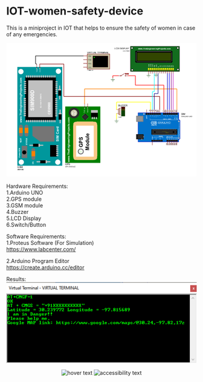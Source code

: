 # IOT-women-safety-device

This is a miniproject in IOT that helps to ensure the safety of women in case of any emergencies.

![Schematic Diagram](wsd.png)

Hardware Requirements:<br />
1.Arduino UNO<br />
2.GPS module<br />
3.GSM module<br />
4.Buzzer<br />
5.LCD Display<br />
6.Switch/Button

Software Requirements:<br />
1.Proteus Software (For Simulation)<br />
https://www.labcenter.com/<br />

2.Arduino Program Editor<br />
https://create.arduino.cc/editor


Results:<br />
![Serial Output](virtual_terminal.png)
<p align="center">
  <img src="android.png" width="350" title="hover text">
  <img src="android.png" width="350" alt="accessibility text">
</p>
